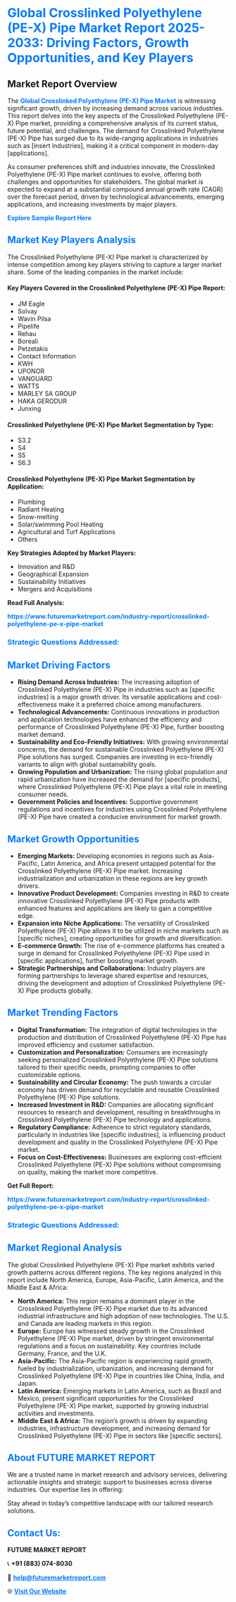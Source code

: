 <h1 style="color: #007BFF;">Global Crosslinked Polyethylene (PE-X) Pipe Market Report 2025-2033: Driving Factors, Growth Opportunities, and Key Players</h1>

<section id="overview">
<h2>Market Report Overview</h2>
<p>The <a href="https://www.futuremarketreport.com/industry-report/crosslinked-polyethylene-pe-x-pipe-market" style="color: #007BFF; text-decoration: none;"><strong>Global Crosslinked Polyethylene (PE-X) Pipe Market</strong></a> is witnessing significant growth, driven by increasing demand across various industries. This report delves into the key aspects of the Crosslinked Polyethylene (PE-X) Pipe market, providing a comprehensive analysis of its current status, future potential, and challenges. The demand for Crosslinked Polyethylene (PE-X) Pipe has surged due to its wide-ranging applications in industries such as [insert industries], making it a critical component in modern-day [applications].</p>
<p>As consumer preferences shift and industries innovate, the Crosslinked Polyethylene (PE-X) Pipe market continues to evolve, offering both challenges and opportunities for stakeholders. The global market is expected to expand at a substantial compound annual growth rate (CAGR) over the forecast period, driven by technological advancements, emerging applications, and increasing investments by major players.</p>
</section>

<section id="overview">
<p><a href="https://www.futuremarketreport.com/request-sample/reportId=84310" style="color: #007BFF; text-decoration: none;"><strong>Explore Sample Report Here</strong></a></p>
</section>

<section id="key-players">
<h2 style="color: #007BFF;">Market Key Players Analysis</h2>
<p>The Crosslinked Polyethylene (PE-X) Pipe market is characterized by intense competition among key players striving to capture a larger market share. Some of the leading companies in the market include:</p>
<h4>Key Players Covered in the Crosslinked Polyethylene (PE-X) Pipe Report:</h4>
<ul><li>JM Eagle</li><li>Solvay</li><li>Wavin Pilsa</li><li>Pipelife</li><li>Rehau</li><li>Boreali</li><li>Petzetakis</li><li>Contact Information</li><li>KWH</li><li>UPONOR</li><li>VANGUARD</li><li>WATTS</li><li>MARLEY SA GROUP</li><li>HAKA GERODUR</li><li>Junxing</li></ul>
<h4>Crosslinked Polyethylene (PE-X) Pipe Market Segmentation by Type:</h4>
<ul><li>S3.2</li><li>S4</li><li>S5</li><li>S6.3</li></ul>

<h4>Crosslinked Polyethylene (PE-X) Pipe Market Segmentation by Application:</h4>
<ul><li>Plumbing</li><li>Radiant Heating</li><li>Snow-melting</li><li>Solar/swimming Pool Heating</li><li>Agricultural and Turf Applications</li><li>Others</li></ul>
<p><strong>Key Strategies Adopted by Market Players:</strong></p>
<ul>
<li>Innovation and R&D</li>
<li>Geographical Expansion</li>
<li>Sustainability Initiatives</li>
<li>Mergers and Acquisitions</li>
</ul>
</section>

<section>
<p><strong>Read Full Analysis: </strong></p><a href="https://www.futuremarketreport.com/industry-report/crosslinked-polyethylene-pe-x-pipe-market" style="color: #007BFF; text-decoration: none;"><strong>https://www.futuremarketreport.com/industry-report/crosslinked-polyethylene-pe-x-pipe-market</strong></a>
<h3 style="color: #007BFF;">Strategic Questions Addressed:</h3>
</section>

<section id="driving-factors">
<h2 style="color: #007BFF;">Market Driving Factors</h2>
<ul>
<li><strong>Rising Demand Across Industries:</strong> The increasing adoption of Crosslinked Polyethylene (PE-X) Pipe in industries such as [specific industries] is a major growth driver. Its versatile applications and cost-effectiveness make it a preferred choice among manufacturers.</li>
<li><strong>Technological Advancements:</strong> Continuous innovations in production and application technologies have enhanced the efficiency and performance of Crosslinked Polyethylene (PE-X) Pipe, further boosting market demand.</li>
<li><strong>Sustainability and Eco-Friendly Initiatives:</strong> With growing environmental concerns, the demand for sustainable Crosslinked Polyethylene (PE-X) Pipe solutions has surged. Companies are investing in eco-friendly variants to align with global sustainability goals.</li>
<li><strong>Growing Population and Urbanization:</strong> The rising global population and rapid urbanization have increased the demand for [specific products], where Crosslinked Polyethylene (PE-X) Pipe plays a vital role in meeting consumer needs.</li>
<li><strong>Government Policies and Incentives:</strong> Supportive government regulations and incentives for industries using Crosslinked Polyethylene (PE-X) Pipe have created a conducive environment for market growth.</li>
</ul>
</section>

<section id="growth-opportunities">
<h2 style="color: #007BFF;">Market Growth Opportunities</h2>
<ul>
<li><strong>Emerging Markets:</strong> Developing economies in regions such as Asia-Pacific, Latin America, and Africa present untapped potential for the Crosslinked Polyethylene (PE-X) Pipe market. Increasing industrialization and urbanization in these regions are key growth drivers.</li>
<li><strong>Innovative Product Development:</strong> Companies investing in R&D to create innovative Crosslinked Polyethylene (PE-X) Pipe products with enhanced features and applications are likely to gain a competitive edge.</li>
<li><strong>Expansion into Niche Applications:</strong> The versatility of Crosslinked Polyethylene (PE-X) Pipe allows it to be utilized in niche markets such as [specific niches], creating opportunities for growth and diversification.</li>
<li><strong>E-commerce Growth:</strong> The rise of e-commerce platforms has created a surge in demand for Crosslinked Polyethylene (PE-X) Pipe used in [specific applications], further boosting market growth.</li>
<li><strong>Strategic Partnerships and Collaborations:</strong> Industry players are forming partnerships to leverage shared expertise and resources, driving the development and adoption of Crosslinked Polyethylene (PE-X) Pipe products globally.</li>
</ul>
</section>

<section id="trending-factors">
<h2 style="color: #007BFF;">Market Trending Factors</h2>
<ul>
<li><strong>Digital Transformation:</strong> The integration of digital technologies in the production and distribution of Crosslinked Polyethylene (PE-X) Pipe has improved efficiency and customer satisfaction.</li>
<li><strong>Customization and Personalization:</strong> Consumers are increasingly seeking personalized Crosslinked Polyethylene (PE-X) Pipe solutions tailored to their specific needs, prompting companies to offer customizable options.</li>
<li><strong>Sustainability and Circular Economy:</strong> The push towards a circular economy has driven demand for recyclable and reusable Crosslinked Polyethylene (PE-X) Pipe solutions.</li>
<li><strong>Increased Investment in R&D:</strong> Companies are allocating significant resources to research and development, resulting in breakthroughs in Crosslinked Polyethylene (PE-X) Pipe technology and applications.</li>
<li><strong>Regulatory Compliance:</strong> Adherence to strict regulatory standards, particularly in industries like [specific industries], is influencing product development and quality in the Crosslinked Polyethylene (PE-X) Pipe market.</li>
<li><strong>Focus on Cost-Effectiveness:</strong> Businesses are exploring cost-efficient Crosslinked Polyethylene (PE-X) Pipe solutions without compromising on quality, making the market more competitive.</li>
</ul>
</section>

<section>
<p><strong>Get Full Report: </strong></p><a href="https://www.futuremarketreport.com/industry-report/crosslinked-polyethylene-pe-x-pipe-market" style="color: #007BFF; text-decoration: none;"><strong>https://www.futuremarketreport.com/industry-report/crosslinked-polyethylene-pe-x-pipe-market</strong></a>
<h3 style="color: #007BFF;">Strategic Questions Addressed:</h3>
</section>


<section id="regional-analysis">
<h2 style="color: #007BFF;">Market Regional Analysis</h2>
<p>The global Crosslinked Polyethylene (PE-X) Pipe market exhibits varied growth patterns across different regions. The key regions analyzed in this report include North America, Europe, Asia-Pacific, Latin America, and the Middle East & Africa:</p>
<ul>
<li><strong>North America:</strong> This region remains a dominant player in the Crosslinked Polyethylene (PE-X) Pipe market due to its advanced industrial infrastructure and high adoption of new technologies. The U.S. and Canada are leading markets in this region.</li>
<li><strong>Europe:</strong> Europe has witnessed steady growth in the Crosslinked Polyethylene (PE-X) Pipe market, driven by stringent environmental regulations and a focus on sustainability. Key countries include Germany, France, and the U.K.</li>
<li><strong>Asia-Pacific:</strong> The Asia-Pacific region is experiencing rapid growth, fueled by industrialization, urbanization, and increasing demand for Crosslinked Polyethylene (PE-X) Pipe in countries like China, India, and Japan.</li>
<li><strong>Latin America:</strong> Emerging markets in Latin America, such as Brazil and Mexico, present significant opportunities for the Crosslinked Polyethylene (PE-X) Pipe market, supported by growing industrial activities and investments.</li>
<li><strong>Middle East & Africa:</strong> The region’s growth is driven by expanding industries, infrastructure development, and increasing demand for Crosslinked Polyethylene (PE-X) Pipe in sectors like [specific sectors].</li>
</ul>
</section>

<footer>
<h2 style="color: #007BFF;">About FUTURE MARKET REPORT</h2>
<p>We are a trusted name in market research and advisory services, delivering actionable insights and strategic support to businesses across diverse industries. Our expertise lies in offering:</p>

<p>Stay ahead in today’s competitive landscape with our tailored research solutions.</p>

<h2 style="color: #007BFF;">Contact Us:</h2>
<p><strong>FUTURE MARKET REPORT</strong></p>
<p>📞 <strong>+91 (883) 074-8030</strong></p>
<p>📧 <strong><a href="mailto:help@futuremarketreport.com" style="color: #007BFF;">help@futuremarketreport.com</a></strong></p>
<p>🌐 <strong><a href="https://www.futuremarketreport.com/" style="color: #007BFF;">Visit Our Website</a></strong></p>
</footer>